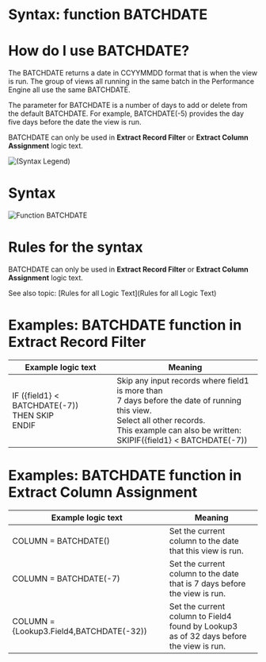 ﻿# Syntax: function BATCHDATE 

# How do I use BATCHDATE? 

The BATCHDATE returns a date in CCYYMMDD format that is when the view is run. The group of views all running in the same batch in the Performance Engine all use the same BATCHDATE.

The parameter for BATCHDATE is a number of days to add or delete from the default BATCHDATE. For example, BATCHDATE\(-5\) provides the day five days before the date the view is run.

BATCHDATE can only be used in **Extract Record Filter** or **Extract Column Assignment** logic text.

![(Syntax Legend)](../images/LTZZ_Syntax_legend.gif )

# Syntax 

![Function BATCHDATE](../images/LTSF_BATCHDATE_01.gif)

# Rules for the syntax 

BATCHDATE can only be used in **Extract Record Filter** or **Extract Column Assignment** logic text.

See also topic: [Rules for all Logic Text](Rules for all Logic Text) 

# Examples: BATCHDATE function in Extract Record Filter


|Example logic text|Meaning|
|------------------|-------|
|IF ({field1} < BATCHDATE(-7))<br>   THEN SKIP<br>ENDIF|Skip any input records where field1 is more than<br> 7 days before the date of running this view.<br> Select all other records.<br> This example can also be written:<br>SKIPIF({field1} < BATCHDATE(-7))|


# Examples: BATCHDATE function in Extract Column Assignment

|Example logic text|Meaning|
|------------------|-------|
|COLUMN = BATCHDATE()|Set the current column to the date<br> that this view is run.|
|COLUMN = BATCHDATE(-7)|Set the current column to the date<br> that is 7 days before the view is run.|
|COLUMN = {Lookup3.Field4,BATCHDATE(-32))|Set the current column to Field4 found by Lookup3<br> as of 32 days before the view is run.|

  

